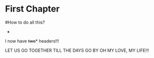 # First Chapter




#How to do all this?

* 
I now have ~~two~~*  headers!!!

LET US GO TOGETHER TILL THE DAYS GO BY
OH MY LOVE, MY LIFE!!!



[](https://www.youtube.com/watch?v=kdpfRLpu0FQ)
